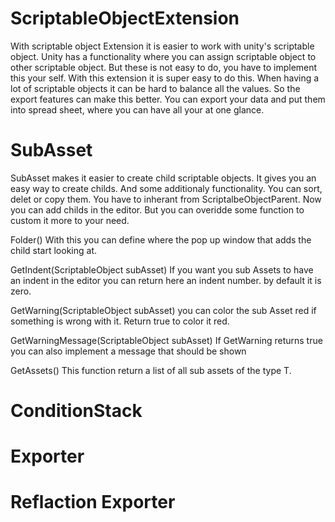 # ScriptableObjectExtension
With scriptable object Extension it is easier to work with unity's scriptable object. Unity has a functionality where you can assign scriptable object to other scriptable object. But these is not easy to do, you have to implement this your self. With this extension it is super easy to do this. When having a lot of scriptable objects it can be hard to balance all the values. So the export features can make this better. You can export your data and put them into spread sheet, where you can have all your at one glance.

# SubAsset
  SubAsset makes it easier to create child scriptable objects. It gives you an easy way to create childs. And some additionaly functionality. You can sort, delet or copy them.
  You have to inherant from ScriptalbeObjectParent. Now you can add childs in the editor. But you can overidde some function to custom it more to your need.
 
  Folder() 
    With this you can define where the pop up window that adds the child start looking at.
    
  GetIndent(ScriptableObject subAsset)
    If you want you sub Assets to have an indent in the editor you can return here an indent number. by default it is zero.
    
  GetWarning(ScriptableObject subAsset)
    you can color the sub Asset red if something is wrong with it. Return true to color it red.
    
  GetWarningMessage(ScriptableObject subAsset)
    If GetWarning returns true you can also implement a message that should be shown
  
  GetAssets<T>()
    This function return a list of all sub assets of the type T.
  
# ConditionStack
  

# Exporter

# Reflaction Exporter
